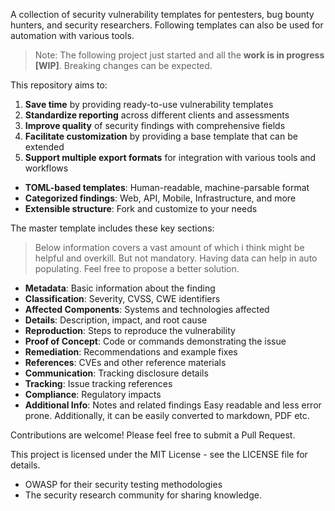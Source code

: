 
A collection of security vulnerability templates for pentesters, bug bounty hunters, and security researchers. Following templates can also be used for automation with various tools.

> Note: The following project just started and all the **work is in progress [WIP]**. Breaking changes can be expected.

This repository aims to:

1. **Save time** by providing ready-to-use vulnerability templates
2. **Standardize reporting** across different clients and assessments
3. **Improve quality** of security findings with comprehensive fields
4. **Facilitate customization** by providing a base template that can be extended
5. **Support multiple export formats** for integration with various tools and workflows

- **TOML-based templates**: Human-readable, machine-parsable format
- **Categorized findings**: Web, API, Mobile, Infrastructure, and more
- **Extensible structure**: Fork and customize to your needs

The master template includes these key sections:

> Below information covers a vast amount of which i think might be helpful and overkill. But not mandatory. Having data can help in auto populating. Feel free to propose a better solution.

- **Metadata**: Basic information about the finding
- **Classification**: Severity, CVSS, CWE identifiers
- **Affected Components**: Systems and technologies affected
- **Details**: Description, impact, and root cause
- **Reproduction**: Steps to reproduce the vulnerability
- **Proof of Concept**: Code or commands demonstrating the issue
- **Remediation**: Recommendations and example fixes
- **References**: CVEs and other reference materials
- **Communication**: Tracking disclosure details
- **Tracking**: Issue tracking references
- **Compliance**: Regulatory impacts
- **Additional Info**: Notes and related findings
Easy readable and less error prone. Additionally, it can be easily converted to markdown, PDF etc.

Contributions are welcome! Please feel free to submit a Pull Request.

This project is licensed under the MIT License - see the LICENSE file for details.

- OWASP for their security testing methodologies
- The security research community for sharing knowledge.
